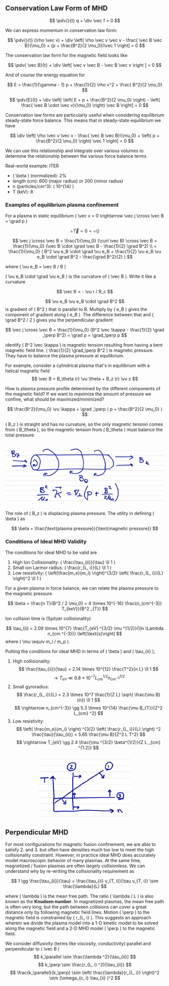 

## Conservation Law Form of MHD

$$
\pdv{}{t} q + \div \vec f = 0
$$

We can express momentum in conservation law form:

$$
\pdv{}{t} (\rho \vec v) + \div \left[ \rho \vec v \vec v - \frac{ \vec B \vec B}{\mu_0} + (p + \frac{B^2}{2 \mu_0})\vec 1 \right] = 0
$$

The conservation law form for the magnetic field looks like

$$
\pdv{ \vec B}{t} + \div \left[ \vec v \vec B - \vec B \vec v \right ] = 0
$$

And of course the energy equation for

$$
E = \frac{1}{\gamma - 1} p + \frac{1}{2} \rho v^2 + \frac{ B^2}{2 \mu_0}
$$

$$
\pdv{E}{t} + \div \left[ \left( E + p + \frac{B^2}{2 \mu_0} \right) - \left( \frac{ \vec B \cdot \vec v}{\mu_0} \right) \vec B \right] = 0
$$

Conservation law forms are particularly useful when considering equilibrium steady-state force balance. This means that in steady-state equilibrium we have

$$
\div \left[ \rho \vec v \vec v - \frac{ \vec B \vec B}{\mu_0} + \left( p + \frac{B^2}{2 \mu_0} \right) \vec 1 \right] = 0
$$

We can use this relationship and integrate over various volumes to determine the relationship between the various force balance terms


Real-world example: ITER

 - \( \beta \) (normalized): 2%
 - length (cm): 600 (major radius) or 200 (minor radius)
 - n (particles/cm^3): \( 10^{14} \)
 - T (keV): 8

### Examples of equilibrium plasma confinement

For a plasma in static equilibrium \( \vec v = 0 \rightarrow \vec j \cross \vec B = \grad p \) 

$$
 \div \vec T = 0 = \div \left( \right) 
 $$

$$
\vec j \cross \vec B = \frac{1}{\mu_0} (\curl \vec B) \cross \vec B = \frac{1}{\mu_0} (\vec B \cdot \grad \vec B - \frac{1}{2} \grad B^2) \\
= \frac{1}{\mu_0} ( B^2 \vu e_B \cdot \grad \vu e_B + \frac{1}{2} \vu e_B \vu e_B \cdot \grad B^2 - \frac{\grad B^2}{2} )
$$

where \( \vu e_B = \vec B / B \) 

\( \vu e_B \cdot \grad \vu e_B \) is the curvature of \( \vec B \). Write it like a curvature

$$
\vec K = - \vu r / R_c
$$

$$
\vu e_B \vu e_B \cdot \grad B^2
$$
is gradient of \( B^2 \) that is parallel to B. Multiply by \( e_B \) gives the component of gradient along \( e_B \). The difference between that and \( \grad B^2 / 2 \) gives you the perpendicular gradient

$$
\vec j \cross \vec B = \frac{1}{\mu_0} (B^2 \vec \kappa - \frac{1}{2} \grad _\perp B^2) = \grad p = \grad_\perp p
$$

identify \( B^2 \vec \kappa \) is magnetic tension resulting from having a bent magnetic field line. \( \frac{1}{2} \grad_\perp B^2  \) is magnetic pressure. They have to balance the plasma pressure at equilibrium.

For example, consider a cylindrical plasma that's in equilibrium with a helical magnetic field
$$
\vec B = B_\theta (r) \vu \theta + B_z (r) \vu z
$$

How is plasma pressure profile determined by the different components of the magnetic field? If we want to maximize the amount of pressure we confine, what should be maximized/minimized?

$$
\frac{B^2}{\mu_0} \vu \kappa = \grad _\perp ( p + \frac{B^2}{2 \mu_0} ) 
$$

\( B_z \) is straight and has no curvature, so the only magnetic tension comes from \( B_\theta \), so the magnetic tension from \( B_\theta \) must balance the total pressure.

<p align="center"> <img alt="Figure 12.6" src="../img/12.6.png" /> </p>

The role of \( B_z \) is displacing plasma pressure. The utility in defining \( \beta \) as

$$
\beta = \frac{\text{plasma pressure}}{\text{magnetic pressure}}
$$

### Conditions of Ideal MHD Validity

The conditions for ideal MHD to be valid are

1. High Ion Collisionality: \( \frac{\tau_{ii}}{\tau} \ll 1 \) 
2. Small ion Larmor radius: \( \frac{r_{L, i}}{L} \ll 1 \) 
3. Low resistivity: \( \left(\frac{m_e}{m_i} \right)^{3/2} \left( \frac{r_{L, i}}{L} \right)^2 \ll 1 \) 

For a given plasma in force balance, we can relate the plasma pressure to the magnetic pressure

$$
\beta = \frac{n T}{B^2 / 2 \mu_0} = 4 \times 10^{-16} \frac{n_{cm^{-3}} T_{keV}}{B^2 _{T}}
$$

Ion collision time is (Spitzer collisionality)

$$
\tau_{ii} = 2.09 \times 10^{7} \frac{T_{eV} ^{3/2} \mu ^{1/2}}{\ln \Lambda n_{cm ^{-3}}} \left[\text{s}\right]
$$
where \( \mu \equiv m_i / m_p \).

Putting the conditions for ideal MHD in terms of \( \beta \)  and \( \tau_{ii} \), 

1. High collisionality:
$$
\frac{\tau_{ii}}{\tau} = 2.14 \times 10^{12} \frac{T^2}{n L} \ll 1 
$$
$$
\rightarrow T_{eV} \ll 6.8 \times 10^{-7} L_{cm} ^{1/2} n_{cm^{-3}} ^{1/2}
$$
2. Small gyroradius:
$$
\frac{r_{L, i}}{L} = 2.3 \times 10^7 \frac{1}{Z L} \sqrt{ \frac{\mu B}{n}} \ll 1
$$
$$
\rightarrow n_{cm^{-3}} \gg 5.3 \times 10^{14} \frac{\mu B_{T}}{Z^2 L_{cm} ^2}
$$
3. Low resistivity:
$$
\left( \frac{m_e}{m_i} \right) ^{3/2} \left( \frac{r_{L, i}}{L} \right) ^2 \frac{\tau}{\tau_{ii}} = 5.65 \frac{\mu B}{Z^2 L T^2}
$$
$$
\rightarrow T_{eV} \gg 2.4 \frac{\mu ^{3/2} \beta^{1/2}}{Z L _{cm} ^{1.2}}
$$

<p align="center"> <img alt="Figure 12.7" src="../img/12.7.png" /> </p>

## Perpendicular MHD

For most configurations for magnetic fusion confinement, we are able to satisfy 2. and 3. but often have densities much too low to meet the high collisionality constraint. However, in practice ideal MHD does accurately model macroscopic behavior of many plasmas. At the same time, magnetized / fusion plasmas are often largely collisionless. We can understand why by re-writing the collisionality requirement as

$$
1 \gg \frac{\tau_{ii}}{\tau} = \frac{\tau_{ii} v_{T, i}}{\tau v_{T, i}} \sim \frac{\lambda}{L}
$$

where \( \lambda \) is the mean free path. The ratio \( \lambda / L \) is also known as the **Knudsen number**. In magnetized plasmas, the mean free path is often very long, but the path between collisions can cover a great distance only by following magnetic field lines. Motion \( \perp \) to the magnetic field is constrained by \( r_{L, i} \). This suggests an approach wherein we divide the plasma model into a 1-D kinetic model to be solved along the magnetic field and a 2-D MHD model \( \perp \) to the magnetic field. 

We consider diffusivity (terms like viscosity, conductivity) parallel and perpendicular to \( \vec B \) 
$$
k_\parallel \sim \frac{\lambda ^2}{\tau_{ii}}
$$
$$
k_\perp \sim \frac{r_{L, i} ^2}{\tau_{ii}}
$$
$$
\frac{k_\parallel}{k_\perp} \sim \left( \frac{\lambda}{r_{L, i}} \right)^2 \sim (\omega_{c, i} \tau_{ii} )^2
$$

